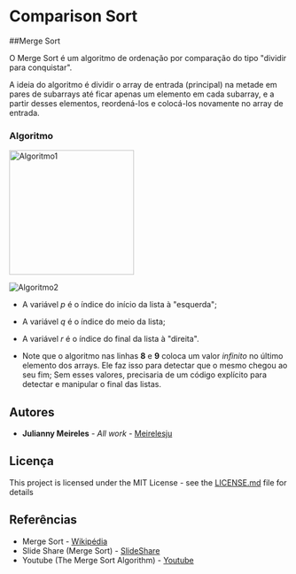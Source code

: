 # Comparison Sort

##Merge Sort


O Merge Sort é um algoritmo de ordenação por comparação do tipo "dividir para conquistar".

A ideia do algoritmo é dividir o array de entrada (principal) na metade em pares de subarrays até ficar apenas um elemento em cada subarray,
e a partir desses elementos, reordená-los e colocá-los novamente no array de entrada.


### Algoritmo


<img width="225" alt="Algoritmo1" src="https://user-images.githubusercontent.com/32073212/65055474-a1adbf00-d945-11e9-8fd1-824d2fd538e4.png">


![Algoritmo2](https://user-images.githubusercontent.com/32073212/65055562-c99d2280-d945-11e9-869f-e6866240721c.png)



* A variável *p* é o índice do início da lista à "esquerda";
* A variável *q* é o índice do meio da lista;
* A variável *r* é o índice do final da lista à "direita".


* Note que o algoritmo nas linhas **8** e **9** coloca um valor *infinito* no último elemento dos arrays. Ele faz isso para detectar que o mesmo chegou ao seu fim; 
Sem esses valores, precisaria de um código explícito para detectar e manipular o final das listas.


## Autores

* **Julianny Meireles** - *All work* - [Meirelesju](https://github.com/meirelesju)


## Licença

This project is licensed under the MIT License - see the [LICENSE.md](LICENSE.md) file for details

## Referências

* Merge Sort - [Wikipédia](https://pt.wikipedia.org/wiki/Merge_sort)
* Slide Share (Merge Sort) - [SlideShare](https://pt.slideshare.net/AbbasAli24/merge-sort-29574337)
* Youtube (The Merge Sort Algorithm) - [Youtube](https://www.youtube.com/watch?v=zkdwpdHLuII)
